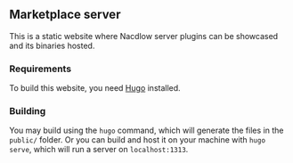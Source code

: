 ## Marketplace server

This is a static website where Nacdlow server plugins can be showcased and its
binaries hosted.

### Requirements

To build this website, you need [Hugo] installed.

### Building

You may build using the `hugo` command, which will generate the files in the
`public/` folder. Or you can build and host it on your machine with `hugo
serve`, which will run a server on `localhost:1313`.


[Hugo]: https://gohugo.io
